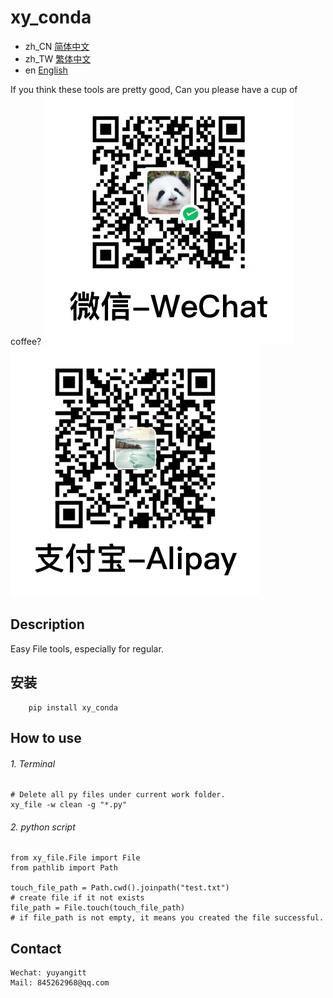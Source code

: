# xy_conda

- zh_CN [简体中文](readme/README_zh_CN.md)
- zh_TW [繁体中文](readme/README_zh_TW.md)
- en [English](readme/README_en.md)

If you think these tools are pretty good, Can you please have a cup of coffee?
![WeChat](readme/WeChat.png)
![Alipay](readme/Alipay.png)

## Description
Easy File tools, especially for regular.


## 安装

```
    pip install xy_conda
```

## How to use

###### 1. Terminal
```
# Delete all py files under current work folder.
xy_file -w clean -g "*.py"

```

###### 2. python script

```
from xy_file.File import File
from pathlib import Path

touch_file_path = Path.cwd().joinpath("test.txt")
# create file if it not exists
file_path = File.touch(touch_file_path)
# if file_path is not empty, it means you created the file successful.
```


## Contact


```
Wechat: yuyangitt
Mail: 845262968@qq.com
```